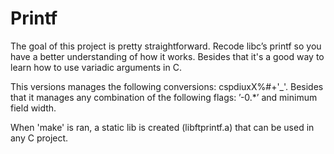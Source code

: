 # Printf  

The goal of this project is pretty straightforward. Recode libc’s printf so you have a better understanding of how it works.
Besides that it's a good way to learn how to use variadic arguments in C.

This versions manages the following conversions: cspdiuxX%#+'_'. Besides that it
manages any combination of the following flags: ’-0.*’ and minimum field width.

When 'make' is ran, a static lib is created (libftprintf.a) that can be used in any C project. 